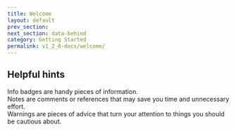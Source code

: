 ```yaml
---
title: Welcome
layout: default
prev_section:
next_section: data-behind
category: Getting Started
permalink: v1_2_0-docs/welcome/
---
```


## Helpful hints

<div class="info-badge">
Info badges are handy pieces of information.
</div>

<div class="note-badge">
Notes are comments or references that may save you time and unnecessary effort.
</div>

<div class="warning-badge">
Warnings are pieces of advice that turn your attention to things you should be cautious about.
</div>
